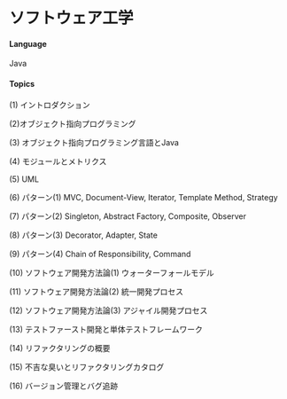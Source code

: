 # ソフトウェア工学
#### Language
Java

#### Topics
(1) イントロダクション
 

(2)オブジェクト指向プログラミング

(3) オブジェクト指向プログラミング言語とJava

(4) モジュールとメトリクス
  
(5) UML
 
(6) パターン(1) MVC, Document-View, Iterator, Template Method, Strategy
  
(7) パターン(2) Singleton, Abstract Factory, Composite, Observer
  

(8) パターン(3) Decorator, Adapter, State
  

(9) パターン(4) Chain of Responsibility, Command

(10) ソフトウェア開発方法論(1) ウォーターフォールモデル

(11) ソフトウェア開発方法論(2) 統一開発プロセス

(12) ソフトウェア開発方法論(3) アジャイル開発プロセス

(13) テストファースト開発と単体テストフレームワーク

(14) リファクタリングの概要

(15) 不吉な臭いとリファクタリングカタログ

(16) バージョン管理とバグ追跡
